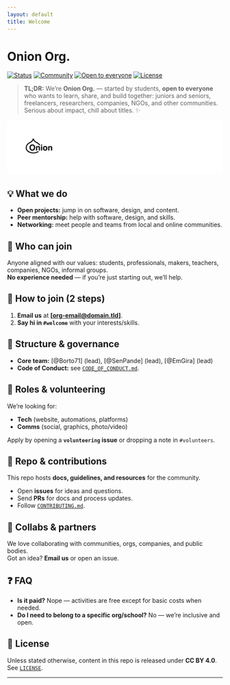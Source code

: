 ```yaml
---
layout: default
title: Welcome
---
```


# Onion Org.

[![Status](https://img.shields.io/badge/status-active-brightgreen)](#)
[![Community](https://img.shields.io/badge/community-%F0%9F%92%AC%20[channel]-blue)](#community--contacts)
[![Open to everyone](https://img.shields.io/badge/open-to%20everyone-9cf)](#who-can-join)
[![License](https://img.shields.io/badge/license-CC%20BY%204.0-lightgrey)](#license)

> **TL;DR:** We’re **Onion Org.** — started by students, **open to everyone** who wants to learn, share, and build together: juniors and seniors, freelancers, researchers, companies, NGOs, and other communities. Serious about impact, chill about titles. ✨

![Banner](img/banner.jpg)

## 💡 What we do
- **Open projects:** jump in on software, design, and content.
- **Peer mentorship:** help with software, design, and skills.
- **Networking:** meet people and teams from local and online communities.

## 👥 Who can join
Anyone aligned with our values: students, professionals, makers, teachers, companies, NGOs, informal groups.  
**No experience needed** — if you’re just starting out, we’ll help.

## 🚪 How to join (2 steps)
1. **Email us** at **[org-email@domain.tld]**.  
2. **Say hi in `#welcome`** with your interests/skills.

## 🧭 Structure & governance
- **Core team:** [@Borto71] (lead), [@SenPande] (lead), [@EmGira] (lead)
- **Code of Conduct:** see [`CODE_OF_CONDUCT.md`](./CODE_OF_CONDUCT.md).

## 🤝 Roles & volunteering
We’re looking for:  
- **Tech** (website, automations, platforms)  
- **Comms** (social, graphics, photo/video)

Apply by opening a **`volunteering` issue** or dropping a note in `#volunteers`.

## 🧰 Repo & contributions
This repo hosts **docs, guidelines, and resources** for the community.
- Open **issues** for ideas and questions.  
- Send **PRs** for docs and process updates.  
- Follow [`CONTRIBUTING.md`](./CONTRIBUTING.md).

## 🤝 Collabs & partners
We love collaborating with communities, orgs, companies, and public bodies.  
Got an idea? **Email us** or open an issue.

## ❓ FAQ
- **Is it paid?** Nope — activities are free except for basic costs when needed.  
- **Do I need to belong to a specific org/school?** No — we’re inclusive and open.

## 📜 License
Unless stated otherwise, content in this repo is released under **CC BY 4.0**. See [`LICENSE`](./LICENSE).

---


